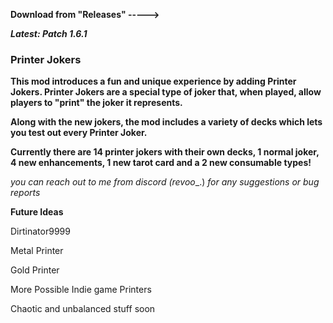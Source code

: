 **Download from "Releases" ----->**

***Latest: Patch 1.6.1***


### **Printer Jokers**

**This mod introduces a fun and unique experience by adding Printer Jokers. Printer Jokers are a special type of joker that, when played, allow players to "print" the joker it represents.**

**Along with the new jokers, the mod includes a variety of decks which lets you test out every Printer Joker.**


**Currently there are 14 printer jokers with their own decks, 1 normal joker, 4 new enhancements, 1 new tarot card and a 2 new consumable types!**



_you can reach out to me from discord (revoo__.) _for any suggestions or bug reports_


**Future Ideas**

Dirtinator9999

Metal Printer

Gold Printer

More Possible Indie game Printers

Chaotic and unbalanced stuff soon
